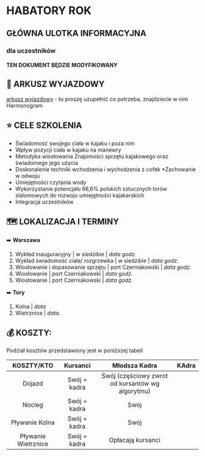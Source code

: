 # HABATORY ROK

## GŁÓWNA ULOTKA INFORMACYJNA

### dla uczestników

#### TEN DOKUMENT BĘDZIE MODYFIKOWANY

## 📝 ARKUSZ WYJAZDOWY

[arkusz wyjazdowy][aw] - tu proszę uzupełnić co potrzeba, znajdziecie w nim Harmonogram

## ⭐ CELE SZKOLENIA

- Świadomość swojego ciała w kajaku i poza nim
- Wpływ pozycji ciała w kajaku na manewry
- Metodyka wiosłowania
  Znajomości sprzętu kajakowego oraz świadomego jego użycia
- Doskonalenie techniki wchodzenia i wychodzenia z cofek
  \*Zachowanie w odwoju
- Umiejętności czytania wody
- Wykorzystanie potencjału 66,6% polskich sztucznych torów slalomowych do rozwoju umiejętności kajakarskich
- Integracja uczestników

## 🗺️ LOKALIZACJA I TERMINY

➡️ **Warszawa**

1. Wykład inauguracyjny | w siedzibie | _data godz._
2. Wykład świadomość ciała/ rozgrzewka | w siedzibie | _data godz._
3. Wiosłowanie i dopasowanie sprzętu | port Czerniakowski | _data godz._
4. Wiosłowanie | port Czerniakowski | _data godz._
5. Wiosłowanie | port Czerniakowski | _data godz._

➡️ **Tory**

1. Kolna | _data_
2. Wietrznice | _data._

## 💰 KOSZTY:

Podział kosztów przedstawiony jest w poniższej tabeli

|     KOSZTY/KTO      |   Kursanci   |                  Młodsza Kadra                   | KAdra |
| :-----------------: | :----------: | :----------------------------------------------: | :---: |
|       Dojazd        | Swój + kadra | Swój (częściowy zwrot od kursantów wg algorytmu) |
|       Nocleg        | Swój + kadra |                       Swój                       |
|   Pływanie Kolna    | Swój + kadra |                       Swój                       |
| Pływanie Wietrznice | Swój + kadra |                Opłacają kursanci                 |

[aw]: (https://docs.google.com/spreadsheets/d/10giT2T6qyZJoPy82lyKUyZWgP5miSnaLXoyV4FlH55o/edit#gid=71587447)
